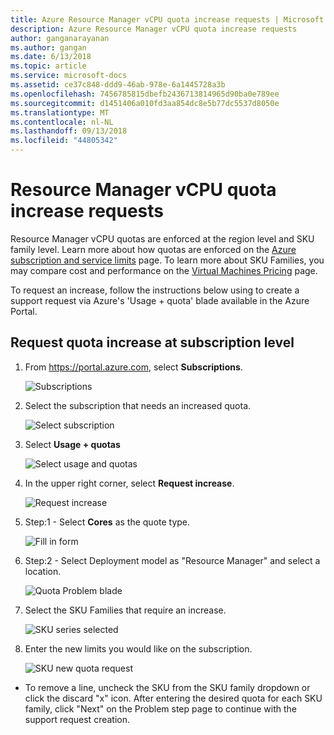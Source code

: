 ```yaml
---
title: Azure Resource Manager vCPU quota increase requests | Microsoft Docs
description: Azure Resource Manager vCPU quota increase requests
author: ganganarayanan
ms.author: gangan
ms.date: 6/13/2018
ms.topic: article
ms.service: microsoft-docs
ms.assetid: ce37c848-ddd9-46ab-978e-6a1445728a3b
ms.openlocfilehash: 7456785815dbefb2436713814965d90ba0e789ee
ms.sourcegitcommit: d1451406a010fd3aa854dc8e5b77dc5537d8050e
ms.translationtype: MT
ms.contentlocale: nl-NL
ms.lasthandoff: 09/13/2018
ms.locfileid: "44805342"
---
```

# <a name="resource-manager-vcpu-quota-increase-requests"></a>Resource Manager vCPU quota increase requests

Resource Manager vCPU quotas are enforced at the region level and SKU family level.
Learn more about how quotas are enforced on the [Azure subscription and service limits](http://aka.ms/quotalimits) page.
To learn more about SKU Families, you may compare cost and performance on the [Virtual Machines Pricing](http://aka.ms/pricingcompute) page.

To request an increase, follow the instructions below using to create a support request via Azure's 'Usage + quota' blade available in the Azure Portal. 

## <a name="request-quota-increase-at-subscription-level"></a>Request quota increase at subscription level

1. From https://portal.azure.com, select **Subscriptions**.

   ![Subscriptions](./media/resource-manager-core-quotas-request/subscriptions.png)

2. Select the subscription that needs an increased quota.

   ![Select subscription](./media/resource-manager-core-quotas-request/select-subscription.png)

3. Select **Usage + quotas**

   ![Select usage and quotas](./media/resource-manager-core-quotas-request/select-usage-quotas.png)

4. In the upper right corner, select **Request increase**.

   ![Request increase](./media/resource-manager-core-quotas-request/request-increase.png)

5. Step:1 - Select **Cores** as the quote type. 

   ![Fill in form](./media/resource-manager-core-quotas-request/forms.png)
   
6. Step:2 - Select Deployment model as "Resource Manager" and select a location.

    ![Quota Problem blade](./media/resource-manager-core-quotas-request/Problem-step.png)

3. Select the SKU Families that require an increase.

    ![SKU series selected](./media/resource-manager-core-quotas-request/SKU-selected.png)

4. Enter the new limits you would like on the subscription.

    ![SKU new quota request](./media/resource-manager-core-quotas-request/SKU-new-quota.png)

- To remove a line, uncheck the SKU from the SKU family dropdown or click the discard "x" icon.
After entering the desired quota for each SKU family, click "Next" on the Problem step page to continue with the support request creation.

